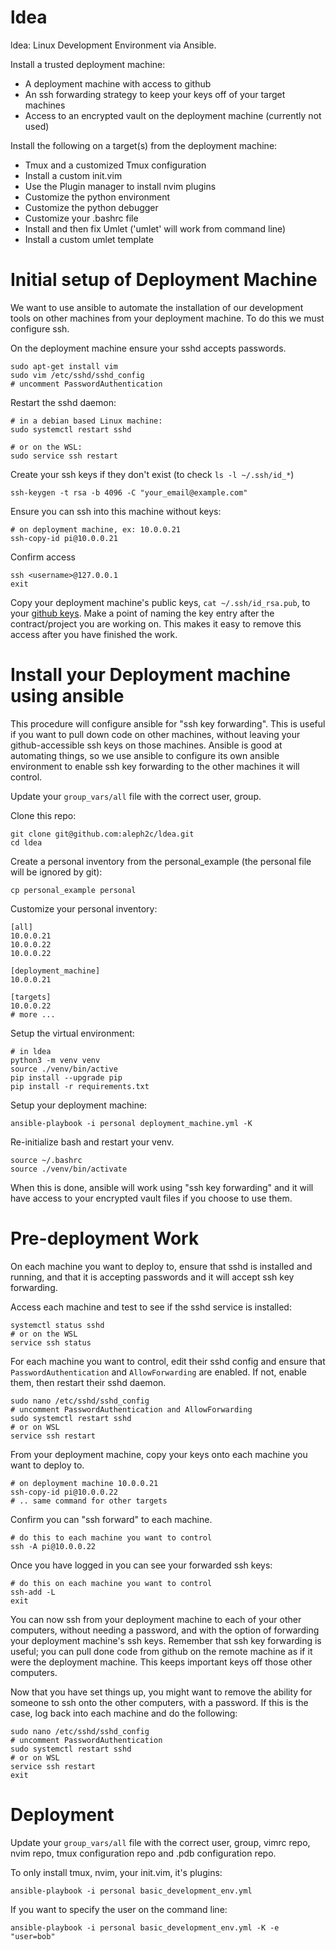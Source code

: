 # ldea

ldea: Linux Development Environment via Ansible.

Install a trusted deployment machine:

  * A deployment machine with access to github
  * An ssh forwarding strategy to keep your keys off of your target machines
  * Access to an encrypted vault on the deployment machine (currently not used)

Install the following on a target(s) from the deployment machine:

  * Tmux and a customized Tmux configuration
  * Install a custom init.vim
  * Use the Plugin manager to install nvim plugins
  * Customize the python environment
  * Customize the python debugger
  * Customize your .bashrc file
  * Install and then fix Umlet ('umlet' will work from command line)
  * Install a custom umlet template

# Initial setup of Deployment Machine

We want to use ansible to automate the installation of our development tools
on other machines from your deployment machine.  To do this we must configure
ssh.

On the deployment machine ensure your sshd accepts passwords.
```
sudo apt-get install vim
sudo vim /etc/sshd/sshd_config
# uncomment PasswordAuthentication
```

Restart the sshd daemon:
```
# in a debian based Linux machine:
sudo systemctl restart sshd

# or on the WSL:
sudo service ssh restart
```

Create your ssh keys if they don't exist (to check ``ls -l ~/.ssh/id_*``)
```
ssh-keygen -t rsa -b 4096 -C "your_email@example.com"
```

Ensure you can ssh into this machine without keys:
```
# on deployment machine, ex: 10.0.0.21
ssh-copy-id pi@10.0.0.21
```

Confirm access
```
ssh <username>@127.0.0.1
exit
```

Copy your deployment machine's public keys,  ``cat ~/.ssh/id_rsa.pub``, to your
[github keys](https://github.com/settings/keys).  Make a point of naming the key
entry after the contract/project you are working on. This makes it easy to
remove this access after you have finished the work.

# Install your Deployment machine using ansible

This procedure will configure ansible for "ssh key forwarding".  This is useful
if you want to pull down code on other machines, without leaving your
github-accessible ssh keys on those machines.  Ansible is good at automating
things, so we use ansible to configure its own ansible environment to enable ssh
key forwarding to the other machines it will control.

Update your ``group_vars/all`` file with the correct user, group.

Clone this repo:
```
git clone git@github.com:aleph2c/ldea.git
cd ldea
```

Create a personal inventory from the personal_example (the personal file will be
ignored by git):
```
cp personal_example personal
```

Customize your personal inventory:
```
[all]
10.0.0.21
10.0.0.22
10.0.0.22

[deployment_machine]
10.0.0.21

[targets]
10.0.0.22
# more ...
```

Setup the virtual environment:
```
# in ldea
python3 -m venv venv
source ./venv/bin/active
pip install --upgrade pip
pip install -r requirements.txt
```

Setup your deployment machine:
```
ansible-playbook -i personal deployment_machine.yml -K
```

Re-initialize bash and restart your venv.
```
source ~/.bashrc
source ./venv/bin/activate
```

When this is done, ansible will work using "ssh key forwarding" and it will have
access to your encrypted vault files if you choose to use them.

# Pre-deployment Work

On each machine you want to deploy to, ensure that sshd is installed and
running, and that it is accepting passwords and it will accept ssh key forwarding.

Access each machine and test to see if the sshd service is installed:
```
systemctl status sshd
# or on the WSL
service ssh status
```

For each machine you want to control, edit their sshd config and ensure that
``PasswordAuthentication`` and ``AllowForwarding`` are enabled.  If not, enable
them, then restart their sshd daemon.

```
sudo nano /etc/sshd/sshd_config
# uncomment PasswordAuthentication and AllowForwarding
sudo systemctl restart sshd
# or on WSL
service ssh restart
```

From your deployment machine, copy your keys onto each machine you want to
deploy to.

```
# on deployment machine 10.0.0.21
ssh-copy-id pi@10.0.0.22
# .. same command for other targets

```

Confirm you can "ssh forward" to each machine.

```
# do this to each machine you want to control
ssh -A pi@10.0.0.22
```

Once you have logged in you can see your forwarded ssh keys:

```
# do this on each machine you want to control
ssh-add -L
exit
```

You can now ssh from your deployment machine to each of your other computers,
without needing a password, and with the option of forwarding your deployment
machine's ssh keys.  Remember that ssh key forwarding is useful; you can pull
done code from github on the remote machine as if it were the deployment
machine.  This keeps important keys off those other computers.

Now that you have set things up, you might want to remove the ability for
someone to ssh onto the other computers, with a password.  If this is the case,
log back into each machine and do the following:

```
sudo nano /etc/sshd/sshd_config
# uncomment PasswordAuthentication
sudo systemctl restart sshd
# or on WSL
service ssh restart
exit
```

# Deployment

Update your ``group_vars/all`` file with the correct user, group, vimrc repo,
nvim repo, tmux configuration repo and .pdb configuration repo.

To only install tmux, nvim, your init.vim, it's plugins:

```
ansible-playbook -i personal basic_development_env.yml
```

If you want to specify the user on the command line:

```
ansible-playbook -i personal basic_development_env.yml -K -e "user=bob"
```
